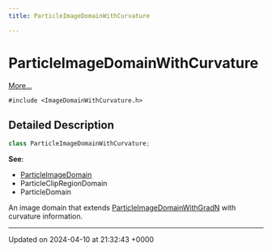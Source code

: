 ```yaml
---
title: ParticleImageDomainWithCurvature

---
```


# ParticleImageDomainWithCurvature



 [More...](#detailed-description)


`#include <ImageDomainWithCurvature.h>`

## Detailed Description

```cpp
class ParticleImageDomainWithCurvature;
```


**See**: 

  * [ParticleImageDomain](../Classes/classParticleImageDomain.md)
  * ParticleClipRegionDomain 
  * ParticleDomain 


An image domain that extends [ParticleImageDomainWithGradN](../Classes/classParticleImageDomainWithGradN.md) with curvature information.

-------------------------------

Updated on 2024-04-10 at 21:32:43 +0000